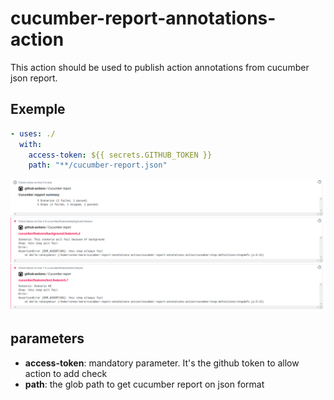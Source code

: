 # cucumber-report-annotations-action

This action should be used to publish action annotations from cucumber json report.

## Exemple

``` yml
- uses: ./
  with:
    access-token: ${{ secrets.GITHUB_TOKEN }}
    path: "**/cucumber-report.json"
```

![demo](doc/demo.png)

## parameters

- **access-token**: mandatory parameter. It's the github token to allow action to add check
- **path**: the glob path to get cucumber report on json format